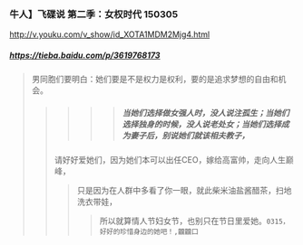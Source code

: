 ### 牛人】飞碟说 第二季：女权时代 150305
http://v.youku.com/v_show/id_XOTA1MDM2Mjg4.html
##### https://tieba.baidu.com/p/3619768173
>男同胞们要明白：她们要是不是权力是权利，要的是追求梦想的自由和机会。
>>>>>##### 当她们选择做女强人时，没人说注孤生；当她们选择独身的时候，没人说老处女；当她们选择成为妻子后，别说她们就该相夫教子，
>>请好好爱她们，因为她们本可以出任CEO，嫁给高富帅，走向人生巅峰，
>>>只是因为在人群中多看了你一眼，就此柴米油盐酱醋茶，扫地洗衣带娃，
>>>>所以就算情人节妇女节，也别只在节日里爱她。`0315，好好的珍惜身边的她吧！,龖龖囗`
